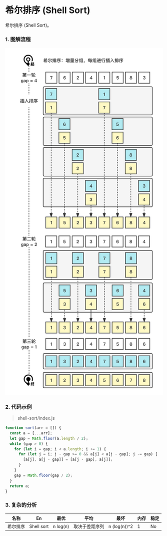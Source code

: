 # 希尔排序 (Shell Sort)

希尔排序 (Shell Sort)。

### 1. 图解流程

<img src="../../_imgs/Sorting-Shell.png" width="560"/>

### 2. 代码示例

> shell-sort/index.js

``` js
function sort(arr = []) {
  const a = [...arr];
  let gap = Math.floor(a.length / 2);
  while (gap > 0) {
    for (let i = gap; i < a.length; i += 1) {
      for (let j = i; j - gap >= 0 && a[j] < a[j - gap]; j -= gap) {
        [a[j], a[j - gap]] = [a[j - gap], a[j]];
      }
    }
    gap = Math.floor(gap / 2);
  }
  return a;
}

```

### 3. 复杂的分析

| 名称     | En         | 最优     | 平均           | 最坏         | 内存 | 稳定 |
| -------- | ---------- | -------- | -------------- | ------------ | ---- | ---- |
| 希尔排序 | Shell sort | n log(n) | 取决于差距序列 | n (log(n))^2 | 1    | No   |
